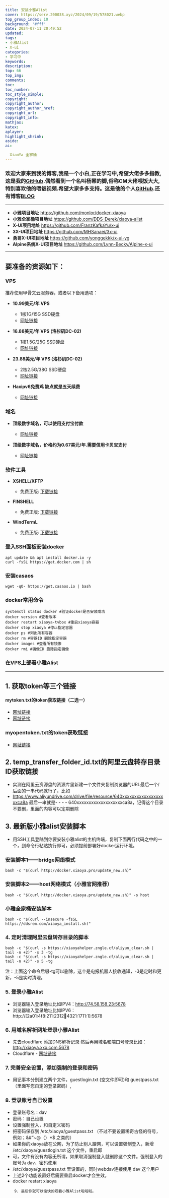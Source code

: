 ```yaml
---
title: 安装小雅Alist
cover: https://serv.200038.xyz/2024/09/19/578021.webp
top_group_index: 10
background: '#fff'
date: 2024-07-11 20:49:52
updated:
tags:
- 小雅Alist
- X-ui
categories:
- 学习中
keywords:
description:
top: 66
top_img:
comments:
toc:
toc_number:
toc_style_simple:
copyright:
copyright_author:
copyright_author_href:
copyright_url:
copyright_info:
mathjax:
katex:
aplayer:
highlight_shrink:
aside:
ai:

  XiaoYa 全家桶
---
```


### 欢迎大家来到我的博客,我是一个小白,正在学习中,希望大佬多多指教,这是我的[GitHub](https://github.com/damizai).偶然看到一个名叫杨幂的脚,俗称CM大佬喂饭大大,特别喜欢他的喂饭视频.希望大家多多支持。这是他的个人[GitHub](https://github.com/cmliu).还有博客[BLOG](https://blog.090227.xyz/)
---

- **小雅项目地址**             https://github.com/monlor/docker-xiaoya
- **小雅全家桶项目地址**       https://github.com/DDS-Derek/xiaoya-alist   
- **X-UI项目地址**             https://github.com/FranzKafkaYu/x-ui
- **3X-UI项目地址**            https://github.com/MHSanaei/3x-ui
- **勇哥X-UI项目地址**         https://github.com/yonggekkk/x-ui-yg
- **Alpine系统X-UI项目地址**   https://github.com/Lynn-Becky/Alpine-x-ui
---
## 要准备的资源如下：

###  VPS

推荐使用甲骨文云服务器，或者以下备用选项：
- **10.99美元/年 VPS**
  - 1核1G/15G SSD硬盘
  - [网址链接](https://my.racknerd.com/aff.php?aff=11188&pid=838)
  
- **16.88美元/年 VPS (洛杉矶DC-02)**
  - 1核1.5G/25G SSD硬盘
  - [网址链接](https://my.racknerd.com/aff.php?aff=11188&pid=839)

- **23.88美元/年 VPS (洛杉矶DC-02)**
  - 2核2.5G/38G SSD硬盘
  - [网址链接](https://my.racknerd.com/aff.php?aff=11188&pid=840)

- **Haxipv6免费鸡 缺点就是五天续费**
  - [网址链接](https://hax.co.id/)

###  域名

- **顶级数字域名，可以使用支付宝付款**
  - [网址链接](https://www.namesilo.com/)


- **顶级数字域名，价格约为0.67美元/年.需要信用卡贝宝支付**
  - [网址链接](https://www.spaceship.com/)

###  软件工具

- **XSHELL/XFTP**
  - 免费正版: [下载链接](https://www.xshell.com/zh/free-for-home-school/)

- **FINSHELL**
  - 免费正版: [下载链接](https://www.hostbuf.com/t/988.html)

- **WindTermL**
  - 免费正版: [下载链接](https://windterm.org/)
 
### 登入SSH面板安装docker

``` SHELL
apt update && apt install docker.io -y
curl -fsSL https://get.docker.com | sh
```
### 安装casaos

``` SHELL
wget -qO- https://get.casaos.io | bash
```

### docker常用命令

``` SHELL
systemctl status docker #验证docker是否安装成功
docker version #查看版本
docker restart xiaoya-tvbox #重启xiaoya容器
docker stop xiaoya #停止指定容器
docker ps #列出所有容器
docker rm #容器ID 删除指定容器
docker images #查看所有镜像
docker rmi #镜像ID 删除指定镜像
```

### 在VPS上部署小雅Alist

---
##  1. 获取token等三个链接

####  mytoken.txt的token获取链接（二选一）
  - [网址链接](https://aliyuntoken.vercel.app/)
  - [网址链接](https://alist.nn.ci/zh/guide/drivers/aliyundrive.html/)

###   myopentoken.txt的token获取链接
  - [网址链接](https://alist.nn.ci/zh/guide/drivers/aliyundrive_open.html)

##  2. temp_transfer_folder_id.txt的阿里云盘转存目录ID获取链接

 -  实测在阿里云资源盘的资源库里新建一个文件夹复制浏览器的URL最后一个/后面的一串代码就行了，比如
 -  https://www.aliyundrive.com/drive/file/resource/640xxxxxxxxxxxxxxxxxxxca8a 最后一串就是- - - -            640xxxxxxxxxxxxxxxxxxxca8a，记得这个目录不要删，里面的内容可以定期删除

##  3. 最新版小雅alist安装脚本

 -  用SSH工具登陆到你要安装小雅alist的主机终端，复制下面两行代码之中的一个，到命令行粘贴执行即可，必须提前部署好docker运行环境。

###  安装脚本1——bridge网络模式

``` SHELL
bash -c "$(curl http://docker.xiaoya.pro/update_new.sh)“
```

###  安装脚本2——host网络模式（小雅官网推荐）

``` SHELL
bash -c "$(curl http://docker.xiaoya.pro/update_new.sh)" -s host
```

###  小雅全家桶安装脚本

``` SHELL
bash -c "$(curl --insecure -fsSL https://ddsrem.com/xiaoya_install.sh)"
```

###  4. 定时清理阿里云盘转存目录的脚本

``` SHELL
bash -c "$(curl -s https://xiaoyahelper.zngle.cf/aliyun_clear.sh | tail -n +2)" -s 3 -tg
bash -c "$(curl -s https://xiaoyahelper.zngle.cf/aliyun_clear.sh | tail -n +2)" -s 5 -tg
```
注：上面这个命令后缀-tg可以删除，这个是电报机器人接收通知，-3是定时和更新，-5是实时清理。

###  5. 登录小雅Alist

 -  浏览器输入登录地址比如IPV4：http://74.58.158.23:5678
 -  浏览器输入登录地址比如IPV6：http://[2a01:4f8:211:2312:1234:4321:1711:1]:5678               

###  6. 用域名解析网址登录小雅Alist

 -  先去cloudflare 添加DNS解析记录 然后再用域名和端口号登录比如：http://xiaoya.xxx.com:5678
 -  Cloudflare  - [网址链接](https://dash.cloudflare.com/)         

###  7. 完善安全设置，添加强制的登录和密码

 -  用记事本分别建立两个文件，guestlogin.txt (空文件即可)和 guestpass.txt（里面写您自定的登录密码）,

###  8. 登录账号自己设置

 -  登录账号名：dav
 -  密码：自己设置
 -  设置强制登入，和自定义密码
 -  把密码保存到 /etc/xiaoya/guestpass.txt （不过不要设置稀奇古怪的符号，例如；&#“~@（）*$ 之类的）
 -  如果你的xiaoya放在公网，为了防止别人蹭网，可以设置强制登入，新增 /etc/xiaoya/guestlogin.txt 这个文件，重启即
 -  可，文件有没有内容无所谓，如果取消强制登入就删除这个文件。强制登入的账号为 dav，密码使用
 -  /etc/xiaoya/guestpass.txt 里设置的，同时webdav连接使用 dav 这个用户
 -  上述2个功能设置好后需要重启docker才会生效。
 -  docker restart xiaoya

```
    9. 最后你就可以愉快的观看小雅Alist啦啦啦。
```

